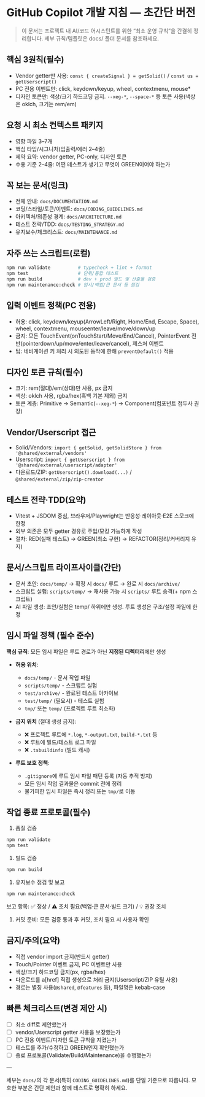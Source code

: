 # GitHub Copilot 개발 지침 — 초간단 버전

> 이 문서는 프로젝트 내 AI/코드 어시스턴트를 위한 “최소 운영 규칙”을 간결히
> 정리합니다. 세부 규칙/템플릿은 docs/ 폴더 문서를 참조하세요.

## 핵심 3원칙(필수)

- Vendor getter만 사용: `const { createSignal } = getSolid()` /
  `const us = getUserscript()`
- PC 전용 이벤트만: click, keydown/keyup, wheel, contextmenu, mouse\*
- 디자인 토큰만: 색상/크기 하드코딩 금지. `--xeg-*`, `--space-*` 등 토큰
  사용(색상은 oklch, 크기는 rem/em)

## 요청 시 최소 컨텍스트 패키지

- 영향 파일 3–7개
- 핵심 타입/시그니처(입출력/에러 2–4줄)
- 제약 요약: vendor getter, PC-only, 디자인 토큰
- 수용 기준 2–4줄: 어떤 테스트가 생기고 무엇이 GREEN이어야 하는가

## 꼭 보는 문서(링크)

- 전체 안내: `docs/DOCUMENTATION.md`
- 코딩/스타일/토큰/이벤트: `docs/CODING_GUIDELINES.md`
- 아키텍처/의존성 경계: `docs/ARCHITECTURE.md`
- 테스트 전략/TDD: `docs/TESTING_STRATEGY.md`
- 유지보수/체크리스트: `docs/MAINTENANCE.md`

## 자주 쓰는 스크립트(로컬)

```bash
npm run validate          # typecheck + lint + format
npm test                  # 단위/통합 테스트
npm run build             # dev + prod 빌드 및 산출물 검증
npm run maintenance:check # 임시/백업/큰 문서 등 점검
```

## 입력 이벤트 정책(PC 전용)

- 허용: click, keydown/keyup(ArrowLeft/Right, Home/End, Escape, Space), wheel,
  contextmenu, mouseenter/leave/move/down/up
- 금지: 모든 TouchEvent(onTouchStart/Move/End/Cancel), PointerEvent
  전반(pointerdown/up/move/enter/leave/cancel), 제스처 이벤트
- 팁: 네비게이션 키 처리 시 의도된 동작에 한해 `preventDefault()` 적용

## 디자인 토큰 규칙(필수)

- 크기: rem(절대)/em(상대)만 사용, px 금지
- 색상: oklch 사용, rgba/hex(흑백 기본 제외) 금지
- 토큰 계층: Primitive → Semantic(`--xeg-*`) → Component(컴포넌트 접두사 권장)

## Vendor/Userscript 접근

- Solid/Vendors:
  `import { getSolid, getSolidStore } from '@shared/external/vendors'`
- Userscript:
  `import { getUserscript } from '@shared/external/userscript/adapter'`
- 다운로드/ZIP: `getUserscript().download(...)` /
  `@shared/external/zip/zip-creator`

## 테스트 전략·TDD(요약)

- Vitest + JSDOM 중심, 브라우저/Playwright는 반응성·레이아웃·E2E 스모크에 한정
- 외부 의존은 모두 getter 경유로 주입/모킹 가능하게 작성
- 절차: RED(실패 테스트) → GREEN(최소 구현) → REFACTOR(정리/커버리지 유지)

## 문서/스크립트 라이프사이클(간단)

- 문서 초안: `docs/temp/` → 확정 시 `docs/` 루트 → 완료 시 `docs/archive/`
- 스크립트 실험: `scripts/temp/` → 재사용 가능 시 `scripts/` 루트 승격(+ npm
  스크립트)
- AI 파일 생성: 초안/실험은 temp/ 하위에만 생성. 루트 생성은 구조/설정 파일에
  한정

## 임시 파일 정책 (필수 준수)

**핵심 규칙**: 모든 임시 파일은 루트 경로가 아닌 **지정된 디렉터리**에만 생성

- **허용 위치**:
  - `docs/temp/` - 문서 작업 파일
  - `scripts/temp/` - 스크립트 실험
  - `test/archive/` - 완료된 테스트 아카이브
  - `test/temp/` (필요시) - 테스트 실험
  - `tmp/` 또는 `temp/` (프로젝트 루트 최소화)

- **금지 위치** (절대 생성 금지):
  - ❌ 프로젝트 루트에 `*.log`, `*-output.txt`, `build-*.txt` 등
  - ❌ 루트에 빌드/테스트 로그 파일
  - ❌ `.tsbuildinfo` (빌드 캐시)

- **루트 보호 정책**:
  - `.gitignore`에 루트 임시 파일 패턴 등록 (자동 추적 방지)
  - 모든 임시 작업 결과물은 commit 전에 정리
  - 불가피한 임시 파일은 즉시 정리 또는 `tmp/`로 이동

## 작업 종료 프로토콜(필수)

1. 품질 검증

```bash
npm run validate
npm test
```

1. 빌드 검증

```bash
npm run build
```

1. 유지보수 점검 및 보고

```bash
npm run maintenance:check
```

보고 항목: ✅ 정상 / ⚠️ 조치 필요(백업·큰 문서·빌드 크기) / 💡 권장 조치

1. 커밋 준비: 모든 검증 통과 후 커밋, 조치 필요 시 사용자 확인

## 금지/주의(요약)

- 직접 vendor import 금지(반드시 getter)
- Touch/Pointer 이벤트 금지, PC 이벤트만 사용
- 색상/크기 하드코딩 금지(px, rgba/hex)
- 다운로드를 a[href] 직접 생성으로 처리 금지(Userscript/ZIP 유틸 사용)
- 경로는 별칭 사용(`@shared`, `@features` 등), 파일명은 kebab-case

## 빠른 체크리스트(변경 제안 시)

- [ ] 최소 diff로 제안했는가
- [ ] vendor/Userscript getter 사용을 보장했는가
- [ ] PC 전용 이벤트/디자인 토큰 규칙을 지켰는가
- [ ] 테스트를 추가/수정하고 GREEN인지 확인했는가
- [ ] 종료 프로토콜(Validate/Build/Maintenance)을 수행했는가

—

세부는 `docs/`의 각 문서(특히 `CODING_GUIDELINES.md`)를 단일 기준으로 따릅니다.
모호한 부분은 간단 제안과 함께 테스트로 명확히 하세요.
